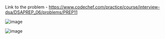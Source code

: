 Link to the problem - https://www.codechef.com/practice/course/interview-dsa/DSAPREP_06/problems/PREP11


![image](https://github.com/Haleshot/Competitive-Programming/assets/57552973/d28f97c7-c97e-4ef0-ad8d-4f7a869960c0)


![image](https://github.com/Haleshot/Competitive-Programming/assets/57552973/76274681-d973-43d4-a493-98a0212a03cd)

